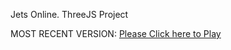 Jets Online. ThreeJS Project

MOST RECENT VERSION: [Please Click here to Play](https://rawcdn.githack.com/alperenbutun/jets-online/d92cc89/index.html)
